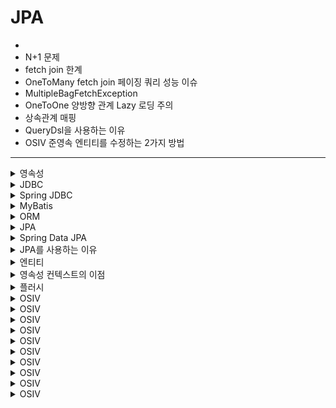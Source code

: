 # JPA

- 
- N+1 문제 
- fetch join 한계 
- OneToMany fetch join 페이징 쿼리 성능 이슈 
- MultipleBagFetchException 
- OneToOne 양방향 관계 Lazy 로딩 주의 
- 상속관계 매핑 
- QueryDsl을 사용하는 이유 
- OSIV
  준영속 엔티티를 수정하는 2가지 방법
---

<details>
   <summary>영속성</summary>

<br/>

- 데이터를 생성한 프로그램의 실행이 종료되더라도 사라지지 않는 데이터의 특성
- 데이터를 파일이나 DB에 저장함으로써 데이터에 영속성을 부여한다.

---

</details>

<details>
   <summary>JDBC</summary>

<br/>

- 자바에서 데이터베이스에 접속할 수 있도록 하는 자바 API이다.

---

</details>

<details>
   <summary>Spring JDBC</summary>

<br/>

- JDBC의 저수준 처리를 스프링 프레임워크에 위임하여, Connection 연결 객체 생성 및 종료, Statement 준비/실행 및 종료 등의 반복되는 처리를 대신해준다.

---

</details>

<details>
   <summary>MyBatis</summary>

<br/>

- 반복적인 JDBC 프로그래밍을 단순화하고, 코드에서 SQL을 분리하는 목적을 가진 프레임워크

---

</details>

<details>
   <summary>ORM</summary>

<br/>

- Object Relational Mapping
- 객체와 관계형 데이터베이스의 테이블을 매핑하여 데이터를 객체화하는 기술이다.
- 객체는 객체대로 설계하고 관계형 데이터베이스는 관계형 데이터베이스대로 설계하더라도, ORM 프레임워크가 자바 객체와 관계형 DB를 매핑해준다.
  - 특정 데이터베이스에 의존적이지 않다.

---

</details>

<details>
   <summary>JPA</summary>

<br/>

- Java Persistence API
- 자바 진영의 ORM 기술 표준으로 사용되는 인터페이스 모음이다.
- 대표적인 구현체로 하이버네이트가 있고, SQL 중심의 개발에서 객체 중심의 개발을 할 수 있도록 기능을 제공한다.

---

</details>

<details>
   <summary>Spring Data JPA</summary>

<br/>

- JPA를 사용할 때마다 반복적으로 작성하는 코드를 추상화하여, 편리하게 사용할 수 있도록 하는 기술

---

</details>

<details>
   <summary>JPA를 사용하는 이유</summary>

<br/>

- 객체와 관계형 데이터베이스는 차이점이 있다.
  - 객체는 추상화, 상속, 다형성이라는 개념이 있고, 연관관계를 참조로 맺는다.
  - 관계형 데이터베이스에는 추상화, 상속, 다형성이라는 개념이 없고, 연관관계를 외래키로 맺는다.
- 이런 패러다임의 불일치 사이에서 데이터를 주고 받으려면 번거로운 변환 작업이 필요하다. 이를 JPA가 해결해준다.
  - ex) 조인해서 조회하는 SQL 작성 -> SQL에 의존적인 클래스 구현하여 데이터를 받아오기 -> 참조 관계를 가지도록 변환  

---

</details>

<details>
   <summary>엔티티</summary>

<br/>

## 엔티티
- 데이터베이스 테이블과 ORM 매핑되어 있는 객체이다.
- `@Entity`가 붙은 클래스는 JPA가 관리하며, 엔티티라고 부른다.

### 엔티티의 생명 주기
![image](https://user-images.githubusercontent.com/87891581/168966197-c708e0b4-ca49-4e0c-898b-7d30a478330a.png)
- 비영속(new/transient) : 영속성 컨텍스트와 전혀 관계가 없는 순수한 객체 상태
- 영속(managed) : 영속성 컨텍스트에 의해 관리되는 상태
- 준영속(detached) : 영속 상태의 엔티티가 영속성 컨텍스트에서 분리된 상태
  - 영속 상태가 된적이 있기 때문에 반드시 식별자가 있다.
  - 임의로 만들어낸 엔티티도 기존 식별자를 가지고 있으면 준영속 엔티티로 볼 수 있다.
- 삭제(removed) : 삭제된 상태

---

<details>
   <summary>영속성 컨텍스트</summary>

<br/>

- 엔티티를 영구 저장하는 환경이라는 뜻이다.
- 엔티티 매니저로 엔티티를 저장하거나 조회하면, 엔티티 매니저는 영속성 컨텍스트에 엔티티를 보관하고 관리한다.

---

</details>

</details>


<details>
   <summary>영속성 컨텍스트의 이점</summary>

<br/>

#### 1. 1차 캐시
- `save()`나 `find()`를 호출하면 엔티티가 1차 캐시에 등록된다.
- 1차 캐시에 등록된 엔티티를 조회한다면, 조회 쿼리 없이 1차 캐시에서 바로 조회할 수 있다.
#### 2. 동일성(identity) 보장
- 영속 엔티티는 1차 캐시에서 조회하므로 동일한 참조값의 엔티티를 보장한다.
#### 3. 트랜잭션을 지원하는 쓰기 지연(transactional write-behind)
- 커밋하기 전까지 SQL문을 모아두었다가 한번에 전송할 수 있다.
#### 4. 변경 감지(dirty checking)
- 영속 엔티티의 데이터를 수정하고 플러시하면, 자동으로 데이터베이스에 변경 내용이 반영된다.
- 과정
  1. 영속 엔티티의 데이터 수정 후 플러시 발생
  2. 영속성 컨텍스트가 스냅샷과 엔티티를 비교하여 변경을 감지
  3. 쓰기 지연 SQL 저장소에 UPDATE 쿼리 등록
  4. 쓰기 지연 SQL 저장소의 쿼리를 데이터베이스에 전송
#### 5. 지연 로딩(lazy loading)
- 엔티티를 실제 사용하는 시점에 SQL을 날려 데이터를 가져온다. 

---

</details>

<details>
   <summary>플러시</summary>

<br/>

- 영속성 컨텍스트의 변경 내용을 데이터베이스에 반영
  - 영속성 컨텍스트를 비우지 않는다.
- 플러시하는 방법
  - `em.flush()` - 직접 호출
  - 트랜잭션 커밋 - 플러시 자동 호출
  - JPQL 쿼리 실행 - 플러시 자동 호출

---

</details>

<details>
   <summary>OSIV</summary>

<br/>



---

</details>

<details>
   <summary>OSIV</summary>

<br/>



---

</details>

<details>
   <summary>OSIV</summary>

<br/>



---

</details>

<details>
   <summary>OSIV</summary>

<br/>



---

</details>

<details>
   <summary>OSIV</summary>

<br/>



---

</details>

<details>
   <summary>OSIV</summary>

<br/>



---

</details>

<details>
   <summary>OSIV</summary>

<br/>



---

</details>

<details>
   <summary>OSIV</summary>

<br/>



---

</details>

<details>
   <summary>OSIV</summary>

<br/>



---

</details>

<details>
   <summary>OSIV</summary>

<br/>



---

</details>
